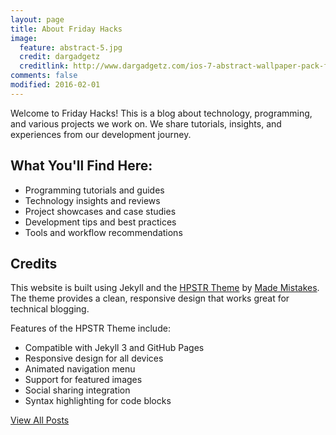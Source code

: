 ```yaml
---
layout: page
title: About Friday Hacks
image:
  feature: abstract-5.jpg
  credit: dargadgetz
  creditlink: http://www.dargadgetz.com/ios-7-abstract-wallpaper-pack-for-iphone-5-and-ipod-touch-retina/
comments: false
modified: 2016-02-01
---
```


Welcome to Friday Hacks! This is a blog about technology, programming, and various projects we work on. We share tutorials, insights, and experiences from our development journey.

## What You'll Find Here:

* Programming tutorials and guides
* Technology insights and reviews
* Project showcases and case studies
* Development tips and best practices
* Tools and workflow recommendations

## Credits

This website is built using Jekyll and the [HPSTR Theme](https://mademistakes.com/work/hpstr-jekyll-theme/) by [Made Mistakes](http://mademistakes.com/). The theme provides a clean, responsive design that works great for technical blogging.

Features of the HPSTR Theme include:
* Compatible with Jekyll 3 and GitHub Pages
* Responsive design for all devices
* Animated navigation menu
* Support for featured images
* Social sharing integration
* Syntax highlighting for code blocks

<div markdown="0"><a href="{{ site.url }}/posts/" class="btn btn-info">View All Posts</a></div>